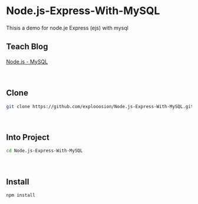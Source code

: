 # Node.js-Express-With-MySQL
Thisis a demo for node.je Express (ejs) with mysql
　
　
## Teach Blog
[Node.js - MySQL](https://dotblogs.com.tw/explooosion/2016/07/18/010601)
　
　
　

 　　
## Clone
```bash
git clone https://github.com/explooosion/Node.js-Express-With-MySQL.git
```
　
## Into Project
```bash
cd Node.js-Express-With-MySQL
```
　
## Install
```bash
npm install
```
　
